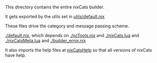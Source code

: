 This directory contains the entire nixCats builder.

It gets exported by the utils set in [utils/default.nix](../utils/default.nix)

These files drive the category and message passing scheme.

[./default.nix](./default.nix), which depends on [./ncTools.nix](./ncTools.nix) and [./nixCats.lua](./nixCats.lua) and [./nixCatsMeta.lua](./nixCatsMeta.lua) and [./builder_error.nix](./builder_error.nix)

It also imports the help files at [nixCatsHelp](../nixCatsHelp) so that all versions of nixCats have help.

